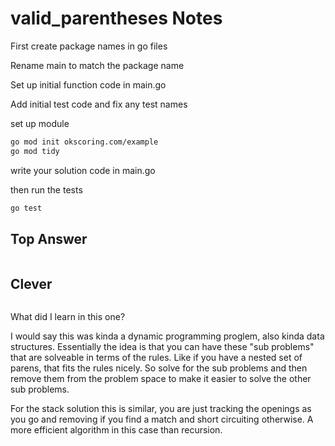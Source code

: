 # valid_parentheses Notes

First create package names in go files

Rename main to match the package name

Set up initial function code in main.go

Add initial test code and fix any test names

set up module

```bash
go mod init okscoring.com/example
go mod tidy
```

write your solution code in main.go

then run the tests

```bash
go test
```

## Top Answer

```go

```

## Clever

```go

```

What did I learn in this one?

I would say this was kinda a dynamic programming proglem, also kinda data structures.
Essentially the idea is that you can have these "sub problems" that are solveable in terms of the rules. Like if you have a nested set of parens, that fits the rules nicely. So solve for the sub problems and then remove them from the problem space to make it easier to solve the other sub problems.

For the stack solution this is similar, you are just tracking the openings as you go and removing if you find a match and short circuiting otherwise. A more efficient algorithm in this case than recursion.
